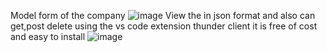 Model form of the company
![image](https://github.com/Anshu1802/RestApi-Django/assets/95359255/7a12d5f0-9d7c-4126-8db3-cda68bca8f07)
View the in json format and also can get,post delete using the vs code extension thunder client it is free of cost and easy to install
![image](https://github.com/Anshu1802/RestApi-Django/assets/95359255/4bc8701d-ab2b-4cc4-9076-9e1267702f24)
